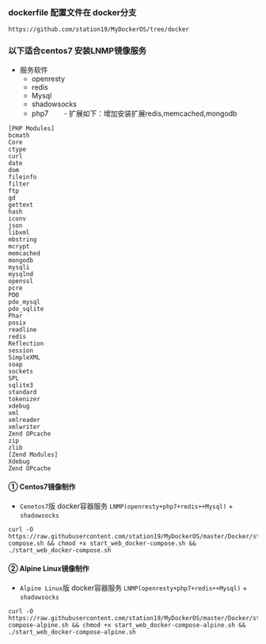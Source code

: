 ### dockerfile 配置文件在 docker分支

    https://github.com/station19/MyDockerOS/tree/docker

### 以下适合centos7 安装LNMP镜像服务 
- 服务软件
    - openresty
    - redis
    - Mysql
    - shadowsocks
    - php7
        - 扩展如下：增加安装扩展redis,memcached,mongodb
```shell
[PHP Modules]
bcmath
Core
ctype
curl
date
dom
fileinfo
filter
ftp
gd
gettext
hash
iconv
json
libxml
mbstring
mcrypt
memcached
mongodb
mysqli
mysqlnd
openssl
pcre
PDO
pdo_mysql
pdo_sqlite
Phar
posix
readline
redis
Reflection
session
SimpleXML
soap
sockets
SPL
sqlite3
standard
tokenizer
xdebug
xml
xmlreader
xmlwriter
Zend OPcache
zip
zlib
[Zend Modules]
Xdebug
Zend OPcache
```
#### ① Centos7镜像制作
- `Cenetos7`版 docker容器服务 `LNMP(openresty+php7+redis++Mysql)` + `shadowsocks`
```shell
curl -O https://raw.githubusercontent.com/station19/MyDockerOS/master/Docker/start_web_docker-compose.sh && chmod +x start_web_docker-compose.sh && ./start_web_docker-compose.sh
```
#### ② Alpine Linux镜像制作
- `Alpine Linux`版 docker容器服务 `LNMP(openresty+php7+redis++Mysql)` + `shadowsocks`
```shell
curl -O https://raw.githubusercontent.com/station19/MyDockerOS/master/Docker/start_web_docker-compose-alpine.sh && chmod +x start_web_docker-compose-alpine.sh && ./start_web_docker-compose-alpine.sh
```

